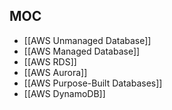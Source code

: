 
## MOC

- [[AWS Unmanaged Database]]
- [[AWS Managed Database]]
- [[AWS RDS]]
- [[AWS Aurora]]
- [[AWS Purpose-Built Databases]]
- [[AWS DynamoDB]]